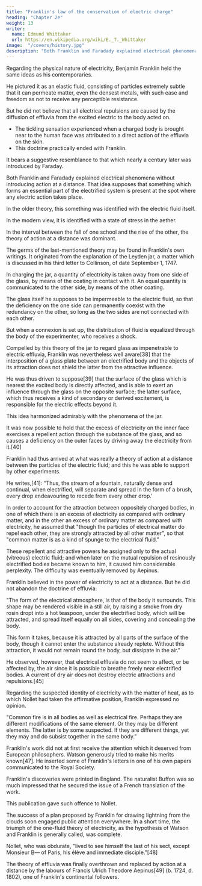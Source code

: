 ```yaml
---
title: "Franklin's law of the conservation of electric charge"
heading: "Chapter 2e"
weight: 13
writer:
  name: Edmund Whittaker
  url: https://en.wikipedia.org/wiki/E._T._Whittaker
image:  "/covers/history.jpg"
description: "Both Franklin and Faradady explained electrical phenomena without introducing action at a distance"
---
```



Regarding the physical nature of electricity, Benjamin Franklin held the same ideas as his contemporaries.

He pictured it as an elastic fluid, consisting of particles extremely subtle that it can permeate matter, even the densest metals, with such ease and freedom as not to receive any perceptible resistance.

But he did not believe that all electrical repulsions are caused by the diffusion of effluvia from the excited electric to the body acted on.

<!-- He departed, however, from the conceptions of his predecessors, who were accustomed to  -->
- The tickling sensation experienced when a charged body is brought near to the human face was attributed to a direct action of the effluvia on the skin. 
- This doctrine practically ended with Franklin.

It bears a suggestive resemblance to that which nearly a century later was introduced by Faraday.

Both Franklin and Faradady explained electrical phenomena without introducing action at a distance. That idea supposes that something which forms an essential part of the electrified system is present at the spot where any electric action takes place.

In the older theory, this something was identified with the electric fluid itself.

In the modern view, it is identified with a state of stress in the aether. 

In the interval between the fall of one school and the rise of the other, the theory of action at a distance was dominant.

The germs of the last-mentioned theory may be found in Franklin's own writings. It originated from the explanation of the Leyden jar, a matter which is discussed in his third letter to Collinson, of date September 1, 1747.

In charging the jar, a quantity of electricity is taken away from one side of the glass, by means of the coating in contact with it. An equal quantity is communicated to the other side, by means of the other coating. 

The glass itself he supposes to be impermeable to the electric fluid, so that the deficiency on the one side can permanently coexist with the redundancy on the other, so long as the two sides are not connected with each other. 

But when a connexion is set up, the distribution of fluid is equalized through the body of the experimenter, who receives a shock.

Compelled by this theory of the jar to regard glass as impenetrable to electric effluvia, Franklin was nevertheless well aware[38] that the interposition of a glass plate between an electrified body and the objects of its attraction does not shield the latter from the attractive influence. 

He was thus driven to suppose[39] that the surface of the glass which is nearest the excited body is directly affected, and is able to exert an influence through the glass on the opposite surface; the latter surface, which thus receives a kind of secondary or derived excitement, is responsible for the electric effects beyond it.

This idea harmonized admirably with the phenomena of the jar. 

It was now possible to hold that the excess of electricity on the inner face exercises a repellent action through the substance of the glass, and so causes a deficiency on the outer faces by driving away the electricity from it.[40]

Franklin had thus arrived at what was really a theory of action at a distance between the particles of the electric fluid; and this he was able to support by other experiments.

He writes,[41]: “Thus, the stream of a fountain, naturally dense and continual, when electrified, will separate and spread in the form of a brush, every drop endeavouring to recede from every other drop.' 

In order to account for the attraction between oppositely charged bodies, in one of which there is an excess of electricity as compared with ordinary matter, and in the other an excess of ordinary matter as compared with electricity, he assumed that "though the particles of electrical matter do repel each other, they are strongly attracted by all other matter", so that "common matter is as a kind of spunge to the electrical fluid."

These repellent and attractive powers he assigned only to the actual (vitreous) electric fluid; and when later on the mutual repulsion of resinously electrified bodies became known to him, it caused him considerable perplexity. The difficulty was eventually removed by Aepinus.

Franklin believed in the power of electricity to act at a distance. But he did not abandon the doctrine of effluvia:

"The form of the electrical atmosphere, is that of the body it surrounds. This shape may be rendered visible in a still air, by raising a smoke from dry rosin dropt into a hot teaspoon, under the electrified body, which will be attracted, and spread itself equally on all sides, covering and concealing the body.

This form it takes, because it is attracted by all parts of the surface of the body, though it cannot enter the substance already replete. Without this attraction, it would not remain round the body, but dissipate in the air." 

He observed, however, that electrical effluvia do not seem to affect, or be affected by, the air since it is possible to breathe freely near electrified bodies. A current of dry air does not destroy electric attractions and repulsions.[45]

Regarding the suspected identity of electricity with the matter of heat, as to which Nollet had taken the affirmative position, Franklin expressed no opinion. 

"Common fire is in all bodies as well as electrical fire. Perhaps they are different modifications of the same element. Or they may be different elements. The latter is by some suspected. If they are different things, yet they may and do subsist together in the same body."

Franklin's work did not at first receive the attention which it deserved from European philosophers. Watson generously tried to make his merits known[47].  He inserted some of Franklin's letters in one of his own papers communicated to the Royal Society. 

Franklin's discoveries were printed in England. The naturalist Buffon was so much impressed that he secured the issue of a French translation of the work. 

This publication gave such offence to Nollet. 

The success of a plan proposed by Franklin for drawing lightning from the clouds soon engaged public attention everywhere. In a short time, the triumph of the one-fluid theory of electricity, as the hypothesis of Watson and Franklin is generally called, was complete. 

Nollet, who was obdurate, "lived to see himself the last of his sect, except Monsieur B— of Paris, his élève and immediate disciple."[48]

The theory of effluvia was finally overthrown and replaced by action at a distance by the labours of Francis Ulrich Theodore Aepinus[49] (b. 1724, d. 1802), one of Franklin's continental followers. 
